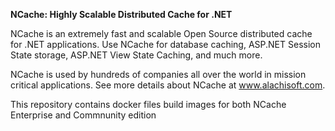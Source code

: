 **NCache: Highly Scalable Distributed Cache for .NET**

NCache is an extremely fast and scalable Open Source distributed cache for .NET applications. Use NCache for database caching, ASP.NET Session State storage, ASP.NET View State Caching, and much more.

NCache is used by hundreds of companies all over the world in mission critical applications. See more details about NCache at www.alachisoft.com.

This repository contains docker files build images for both NCache Enterprise and Commnunity edition
